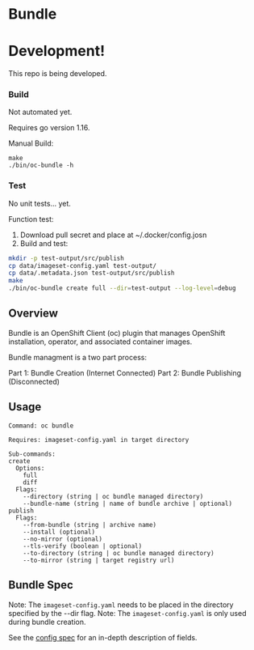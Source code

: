 # Bundle

# Development!

This repo is being developed.

### Build

Not automated yet.

Requires go version 1.16.

Manual Build:
```
make
./bin/oc-bundle -h
```

### Test

No unit tests... yet.


Function test:
1. Download pull secret and place at ~/.docker/config.josn
2. Build and test:
  ```sh
  mkdir -p test-output/src/publish
  cp data/imageset-config.yaml test-output/
  cp data/.metadata.json test-output/src/publish
  make
  ./bin/oc-bundle create full --dir=test-output --log-level=debug
  ```

## Overview

Bundle is an OpenShift Client (oc) plugin that manages OpenShift installation, operator, and associated container images.

Bundle managment is a two part process:

Part 1: Bundle Creation (Internet Connected)
Part 2: Bundle Publishing (Disconnected)

## Usage

```
Command: oc bundle

Requires: imageset-config.yaml in target directory

Sub-commands:
create
  Options:
    full
    diff
  Flags:
    --directory (string | oc bundle managed directory)
    --bundle-name (string | name of bundle archive | optional)
publish
  Flags:
    --from-bundle (string | archive name)
    --install (optional)
    --no-mirror (optional)
    --tls-verify (boolean | optional)
    --to-directory (string | oc bundle managed directory)
    --to-mirror (string | target registry url)
```

## Bundle Spec

Note: The `imageset-config.yaml` needs to be placed in the directory specified by the --dir flag.
Note: The `imageset-config.yaml` is only used during bundle creation.

See the [config spec][config-spec] for an in-depth description of fields.

<!--
TODO(estroz): link to the following once public
[config-spec]:https://pkg.go.dev/github.com/redhatgov/bundle/pkg/config/v1alpha1#ImageSetConfiguration
-->
[config-spec]:pkg/config/v1alpha1/config_types.go
